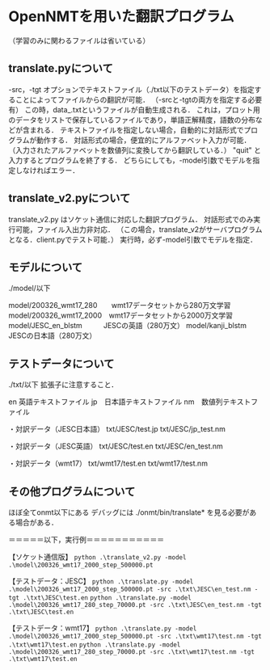 # OpenNMTを用いた翻訳プログラム
（学習のみに関わるファイルは省いている）

## translate.pyについて
-src，-tgt オプションでテキストファイル（./txt以下のテストデータ）を指定することによってファイルからの翻訳が可能．
（-srcと-tgtの両方を指定する必要有）
この時，data_.txtというファイルが自動生成される．
これは，プロット用のデータをリストで保存しているファイルであり，単語正解精度，語数の分布などが含まれる．
テキストファイルを指定しない場合，自動的に対話形式でプログラムが動作する．
対話形式の場合，便宜的にアルファベット入力が可能．
（入力されたアルファベットを数値列に変換してから翻訳している．）
"quit" と入力するとプログラムを終了する．
どちらにしても，-model引数でモデルを指定しなければエラー．



## translate_v2.pyについて
translate_v2.py はソケット通信に対応した翻訳プログラム．
対話形式でのみ実行可能，ファイル入出力非対応．
（この場合，translate_v2がサーバプログラムとなる．client.pyでテスト可能．）
実行時，必ず-model引数でモデルを指定．



## モデルについて
./model/以下

model/200326_wmt17_280　　wmt17データセットから280万文学習
model/200326_wmt17_2000　wmt17データセットから2000万文学習
model/JESC_en_blstm　　　JESCの英語（280万文）
model/kanji_blstm　　　　JESCの日本語（280万文）



## テストデータについて
./txt/以下
拡張子に注意すること．

en  英語テキストファイル
jp　日本語テキストファイル
nm　数値列テキストファイル

・対訳データ（JESC日本語）
txt/JESC/test.jp
txt/JESC/jp_test.nm

・対訳データ（JESC英語）
txt/JESC/test.en
txt/JESC/en_test.nm

・対訳データ（wmt17）
txt/wmt17/test.en
txt/wmt17/test.nm



## その他プログラムについて
ほぼ全てonmt以下にある
デバッグには ./onmt/bin/translate* を見る必要がある場合がある．


＝＝＝＝＝以下，実行例＝＝＝＝＝＝＝＝＝＝＝

【ソケット通信版】
`python .\translate_v2.py -model .\model\200326_wmt17_2000_step_500000.pt`


【テストデータ：JESC】
`python .\translate.py -model .\model\200326_wmt17_2000_step_500000.pt -src .\txt\JESC\en_test.nm -tgt .\txt\JESC\test.en`
`python .\translate.py -model .\model\200326_wmt17_280_step_70000.pt -src .\txt\JESC\en_test.nm -tgt .\txt\JESC\test.en`


【テストデータ：wmt17】
`python .\translate.py -model .\model\200326_wmt17_2000_step_500000.pt -src .\txt\wmt17\test.nm -tgt .\txt\wmt17\test.en`
`python .\translate.py -model .\model\200326_wmt17_280_step_70000.pt -src .\txt\wmt17\test.nm -tgt .\txt\wmt17\test.en`
